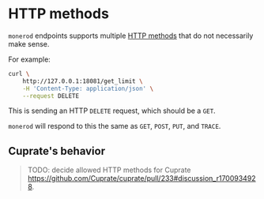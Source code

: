 # HTTP methods
`monerod` endpoints supports multiple [HTTP methods](https://developer.mozilla.org/en-US/docs/Web/HTTP/Methods)
that do not necessarily make sense.

For example:
```bash
curl \
	http://127.0.0.1:18081/get_limit \
	-H 'Content-Type: application/json' \
	--request DELETE
```
This is sending an HTTP `DELETE` request, which should be a `GET`.

`monerod` will respond to this the same as `GET`, `POST`, `PUT`, and `TRACE`.

## Cuprate's behavior
> TODO: decide allowed HTTP methods for Cuprate <https://github.com/Cuprate/cuprate/pull/233#discussion_r1700934928>.